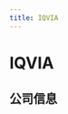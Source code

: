 ```yaml
---
title: IQVIA
---
```


# IQVIA

## 公司信息

<DirectHireCompanyTable state="north-carolina" city="durham" companyJsonFileName="iqvia.json" />
